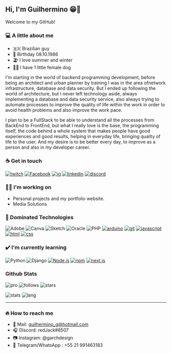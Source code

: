 ## Hi, I'm Guilhermino 😁👋

Welcome to my GitHub!

### 💻 A little about me
 - 🇧🇷 Brazilian guy 
 - 👶 Birthday 08.10.1986
 - 🏖️ I love summer and winter
 - 🐩🐶 I have 1 little female dog 

  I'm starting in the world of backend programming development, before being an architect and urban planner by training I was in the area of ​​network infrastructure, database and data security. But I ended up following the world of architecture, but I never left technology aside, always implementing a database and data security service, also always trying to automate processes to improve the quality of life within the work in order to avoid health problems and also improve the work pace.

  I plan to be a FullStack to be able to understand all the processes from BackEnd to FrontEnd, but what I really love is the base, the programming itself, the code behind a whole system that makes people have good experiences and good results, helping in everyday life, bringing quality of life to the user. And my desire is to be better every day, to improve as a person and also in my developer career.

  
### ☕ Get in touch

[![twitch](https://img.shields.io/twitch/status/grizzyrp?style=for-the-badge)](https://www.twitch.tv/redj4ck4l)
[![Facebook](https://img.shields.io/badge/Facebook-%231877F2.svg?style=for-the-badge&logo=Facebook&logoColor=white)](https://www.facebook.com/guilhermino.gomes)
[![ig](https://img.shields.io/badge/-Instagram-red?style=for-the-badge&logo=instagram&logoColor=white)](https://www.instagram.com/garchdesign/)
[![linkedin](https://img.shields.io/badge/-Linkedin-blue?style=for-the-badge&logo=linkedin&logoColor=white)](https://www.linkedin.com/in/guilhermino-gomes-88471151/)
[![discord](https://img.shields.io/badge/-Discord-grey?style=for-the-badge&logo=discord&logoColor=white)](https://discord.gg/9x8cGYWnJy)



###  👨‍💻 I'm working on
 - Personal projects and my portfolio website. 
 - Media Solutions


### 📁 Dominated Technologies

![Adobe](https://img.shields.io/badge/adobe-%23FF0000.svg?style=for-the-badge&logo=adobe&logoColor=white) ![Canva](https://img.shields.io/badge/Canva-%2300C4CC.svg?style=for-the-badge&logo=Canva&logoColor=white) ![Sketch](https://img.shields.io/badge/Sketch-FFB387?style=for-the-badge&logo=sketch&logoColor=black) ![Oracle](https://img.shields.io/badge/Oracle-F80000?style=for-the-badge&logo=oracle&logoColor=white) ![PHP](https://img.shields.io/badge/php-%23777BB4.svg?style=for-the-badge&logo=php&logoColor=white) [![arduino](https://img.shields.io/badge/-Arduino-blue?style=for-the-badge&logo=arduino&logoColor=white)](https://www.arduino.cc) [![git](https://img.shields.io/badge/-Git-red?style=for-the-badge&logo=git&logoColor=white)](https://git-scm.com) [![javascript](https://img.shields.io/badge/-JavaScript-yellow?style=for-the-badge&logo=javascript&logoColor=white)](https://www.javascript.com) [![html](https://img.shields.io/badge/-HTML5-red?style=for-the-badge&logo=html&logoColor=white)](https://developer.mozilla.org/en-US/docs/Web/HTML) [![css](https://img.shields.io/badge/-CSS3-darkblue?style=for-the-badge&logo=css3&logoColor=white)](https://developer.mozilla.org/en-US/docs/Web/CSS) 

### ✔️ I'm currently learning

![Python](https://img.shields.io/badge/python-3670A0?style=for-the-badge&logo=python&logoColor=ffdd54) ![Django](https://img.shields.io/badge/django-%23092E20.svg?style=for-the-badge&logo=django&logoColor=white) [![Node.js](https://img.shields.io/badge/-Node.js-green?style=for-the-badge&logo=node.js&logoColor=white)](https://nodejs.org/en/) [![npm](https://img.shields.io/badge/-NPM-black?style=for-the-badge&logo=npm&logoColor=white)](https://www.npmjs.com) [![next.js](https://img.shields.io/badge/-Next.js-black?style=for-the-badge&logo=next.js&logoColor=white)](https://nextjs.org)

### Github Stats
![pro](https://img.shields.io/badge/-PRO-blueviolet?style=for-the-badge&logo=github) ![follows](https://img.shields.io/github/followers/matheuswells?style=for-the-badge) ![stars](https://img.shields.io/github/stars/matheuswells?style=for-the-badge) 
 
 ![stats](https://github-readme-stats.vercel.app/api?username=matheuswells&show_icons=true&theme=light)
 ![lang](https://github-readme-stats.vercel.app/api/top-langs/?username=matheuswells&layout=compact&theme=light)
 
---

### 🔥 How to reach me
 - 📧 Mail: guilhermino_g@hotmail.com
 - 🎧 Discord: redJack#8507
 - 📷 Instagram: @garchdesign
 - 📱 Telegram/WhatsApp : +55 21 991463183
 
